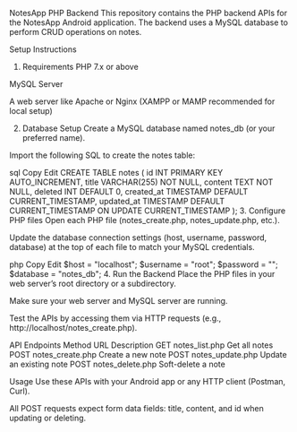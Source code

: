 NotesApp PHP Backend
This repository contains the PHP backend APIs for the NotesApp Android application. The backend uses a MySQL database to perform CRUD operations on notes.

Setup Instructions
1. Requirements
PHP 7.x or above

MySQL Server

A web server like Apache or Nginx (XAMPP or MAMP recommended for local setup)

2. Database Setup
Create a MySQL database named notes_db (or your preferred name).

Import the following SQL to create the notes table:

sql
Copy
Edit
CREATE TABLE notes (
    id INT PRIMARY KEY AUTO_INCREMENT,
    title VARCHAR(255) NOT NULL,
    content TEXT NOT NULL,
    deleted INT DEFAULT 0,
    created_at TIMESTAMP DEFAULT CURRENT_TIMESTAMP,
    updated_at TIMESTAMP DEFAULT CURRENT_TIMESTAMP ON UPDATE CURRENT_TIMESTAMP
);
3. Configure PHP files
Open each PHP file (notes_create.php, notes_update.php, etc.).

Update the database connection settings (host, username, password, database) at the top of each file to match your MySQL credentials.

php
Copy
Edit
$host = "localhost";
$username = "root";
$password = "";
$database = "notes_db";
4. Run the Backend
Place the PHP files in your web server’s root directory or a subdirectory.

Make sure your web server and MySQL server are running.

Test the APIs by accessing them via HTTP requests (e.g., http://localhost/notes_create.php).

API Endpoints
Method	URL	Description
GET	notes_list.php	Get all notes
POST	notes_create.php	Create a new note
POST	notes_update.php	Update an existing note
POST	notes_delete.php	Soft-delete a note

Usage
Use these APIs with your Android app or any HTTP client (Postman, Curl).

All POST requests expect form data fields: title, content, and id when updating or deleting.
